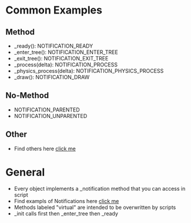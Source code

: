 # Common Examples
## Method
- \_ready(): NOTIFICATION_READY
- \_enter_tree(): NOTIFICATION_ENTER_TREE
- \_exit_tree(): NOTIFICATION_EXIT_TREE
- \_process(delta): NOTIFICATION_PROCESS
- \_physics_process(delta): NOTIFICATION_PHYSICS_PROCESS
- \_draw(): NOTIFICATION_DRAW

## No-Method
- NOTIFICATION_PARENTED
- NOTIFICATION_UNPARENTED

## Other
- Find others here [click me](https://docs.godotengine.org/en/stable/classes/class_node.html#class-node-constant-notification-enter-tree)

# General
- Every object implements a \_notification method that you can access in script
- Find exampls of Notifications here [click me](https://docs.godotengine.org/en/stable/classes/class_node.html#class-node-constant-notification-enter-tree)
- Methods labeled "virtual" are intended to be overwritten by scripts
- \_init calls first then \_enter_tree then \_ready